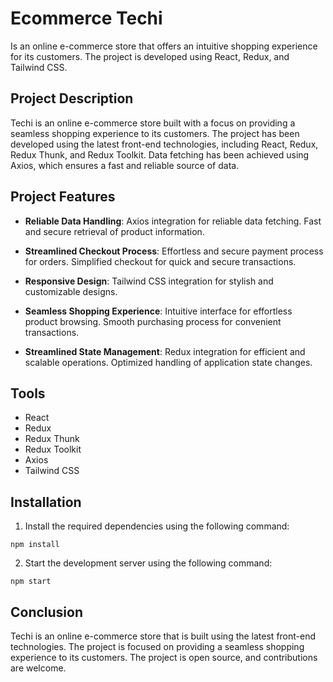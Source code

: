 # Ecommerce Techi
Is an online e-commerce store that offers an intuitive shopping experience for its customers. The project is developed using React, Redux, and Tailwind CSS.

## Project Description
Techi is an online e-commerce store built with a focus on providing a seamless shopping experience to its customers. The project has been developed using the latest front-end technologies, including React, Redux, Redux Thunk, and Redux Toolkit. Data fetching has been achieved using Axios, which ensures a fast and reliable source of data.

## Project Features

- **Reliable Data Handling**: Axios integration for reliable data fetching. Fast and secure retrieval of product information.

- **Streamlined Checkout Process**: Effortless and secure payment process for orders. Simplified checkout for quick and secure transactions.

- **Responsive Design**: Tailwind CSS integration for stylish and customizable designs.

- **Seamless Shopping Experience**: Intuitive interface for effortless product browsing. Smooth purchasing process for convenient transactions.

- **Streamlined State Management**: Redux integration for efficient and scalable operations. Optimized handling of application state changes.

## Tools
- React
- Redux
- Redux Thunk
- Redux Toolkit
- Axios
- Tailwind CSS

## Installation
1. Install the required dependencies using the following command:

`npm install`

2. Start the development server using the following command:

`
npm start
`
## Conclusion
Techi is an online e-commerce store that is built using the latest front-end technologies. The project is focused on providing a seamless shopping experience to its customers. The project is open source, and contributions are welcome.
